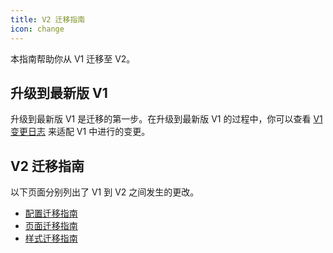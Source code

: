 ```yaml
---
title: V2 迁移指南
icon: change
---
```


本指南帮助你从 V1 迁移至 V2。

<!-- more -->

## 升级到最新版 V1

升级到最新版 V1 是迁移的第一步。在升级到最新版 V1 的过程中，你可以查看 [V1 变更日志](https://vuepress-theme-hope.github.io/v1/zh/changelog/) 来适配 V1 中进行的变更。

## V2 迁移指南

以下页面分别列出了 V1 到 V2 之间发生的更改。

- [配置迁移指南](config.md)
- [页面迁移指南](page.md)
- [样式迁移指南](style.md)
